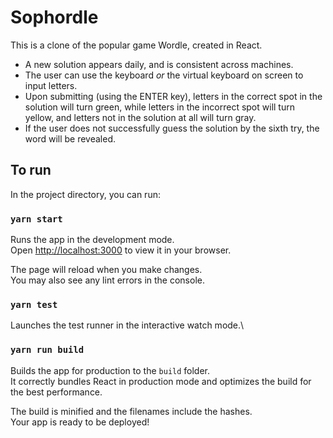 # Sophordle

This is a clone of the popular game Wordle, created in React.

* A new solution appears daily, and is consistent across machines.
* The user can use the keyboard *or* the virtual keyboard on screen to input letters.
* Upon submitting (using the ENTER key), letters in the correct spot in the solution will turn green, while letters in the incorrect spot will turn yellow, and letters not in the solution at all will turn gray.
* If the user does not successfully guess the solution by the sixth try, the word will be revealed.

## To run

In the project directory, you can run:

### `yarn start`

Runs the app in the development mode.\
Open [http://localhost:3000](http://localhost:3000) to view it in your browser.

The page will reload when you make changes.\
You may also see any lint errors in the console.

### `yarn test`

Launches the test runner in the interactive watch mode.\

### `yarn run build`

Builds the app for production to the `build` folder.\
It correctly bundles React in production mode and optimizes the build for the best performance.

The build is minified and the filenames include the hashes.\
Your app is ready to be deployed!
